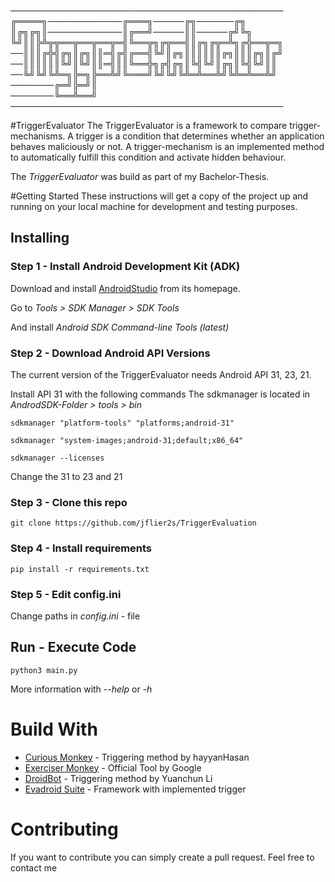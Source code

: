 ────────────────────────────────────────────       
╔════╗────────────╔═══╗─────╔╗──────╔╗                          
║╔╗╔╗║────────────║╔══╝─────║║─────╔╝╚╗                        
╚╝║║╠╩╦╦══╦══╦══╦═╣╚══╦╗╔╦══╣║╔╗╔╦═╩╗╔╬══╦═╗                            
──║║║╔╬╣╔╗║╔╗║║═╣╔╣╔══╣╚╝║╔╗║║║║║║╔╗║║║╔╗║╔╝                    
──║║║║║║╚╝║╚╝║║═╣║║╚══╬╗╔╣╔╗║╚╣╚╝║╔╗║╚╣╚╝║║                      
──╚╝╚╝╚╩═╗╠═╗╠══╩╝╚═══╝╚╝╚╝╚╩═╩══╩╝╚╩═╩══╩╝                          
───────╔═╝╠═╝║                                                  
───────╚══╩══╝                                  
────────────────────────────────────────────

#TriggerEvaluator
The TriggerEvaluator is a framework to compare trigger-mechanisms.
A trigger is a condition that determines whether an application behaves maliciously or not.
A trigger-mechanism is an implemented method to automatically fulfill this condition and activate hidden behaviour.

The _TriggerEvaluator_ was build as part of my Bachelor-Thesis.

#Getting Started
These instructions will get a copy of the project up and running on your local machine for development and testing purposes.

## Installing

### Step 1 - Install Android Development Kit (ADK)
Download and install [AndroidStudio](https://developer.android.com/studio) from its homepage.

Go to _Tools > SDK Manager > SDK Tools_

And install _Android SDK Command-line Tools (latest)_

### Step 2 - Download Android API Versions
The current version of the TriggerEvaluator needs Android API 31, 23, 21.

Install API 31 with the following commands
The sdkmanager is located in _AndrodSDK-Folder > tools > bin_
```
sdkmanager "platform-tools" "platforms;android-31"

sdkmanager "system-images;android-31;default;x86_64"

sdkmanager --licenses
```
Change the 31 to 23 and 21

### Step 3 - Clone this repo
```
git clone https://github.com/jflier2s/TriggerEvaluation
```

### Step 4 - Install requirements
```
pip install -r requirements.txt
```

### Step 5 - Edit config.ini
Change paths in _config.ini_ - file

## Run - Execute Code
```
python3 main.py
```
More information with _--help_ or _-h_

# Build With
 - [Curious Monkey](https://github.com/hayyanHasan/Curious-Monkey/) - Triggering method by hayyanHasan
 - [Exerciser Monkey](https://developer.android.com/studio/test/other-testing-tools/monkey) - Official Tool by Google
 - [DroidBot](https://github.com/honeynet/droidbot) - Triggering method by Yuanchun Li
 - [Evadroid Suite](https://ibmmobile.bitbucket.io/) - Framework with implemented trigger

# Contributing
If you want to contribute you can simply create a pull request. Feel free to contact me
